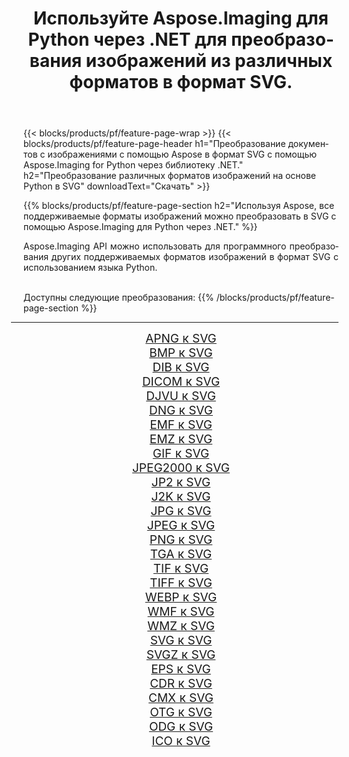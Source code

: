 ﻿---
title: Используйте Aspose.Imaging для Python через .NET для преобразования изображений из различных форматов в формат SVG. 
weight: 3920
url: /ru/python-net/conversion/to/svg/ 
lang: ru
langdirlevel: 2
locales: zh-hans,ja,it,ru,de,es,fr,nl,id,lt,pl,pt,vi,tr,ko,zh-hant,ar,hi,th,sv,cs,uk,he
description: Вы можете использовать Aspose.Imaging for Python через библиотеку .NET для преобразования различных форматов в формат SVG.
---

{{< blocks/products/pf/feature-page-wrap >}}
{{< blocks/products/pf/feature-page-header h1="Преобразование документов с изображениями с помощью Aspose в формат SVG с помощью Aspose.Imaging for Python через библиотеку .NET." h2="Преобразование различных форматов изображений на основе Python в SVG" downloadText="Скачать" >}}


{{% blocks/products/pf/feature-page-section  h2="Используя Aspose, все поддерживаемые форматы изображений можно преобразовать в SVG с помощью Aspose.Imaging для Python через .NET." %}}
<p align=justify>Aspose.Imaging API можно использовать для программного преобразования других поддерживаемых форматов изображений в формат SVG с использованием языка Python.</p>
<br/>
Доступны следующие преобразования:
{{% /blocks/products/pf/feature-page-section %}}
<div class="container-fluid productfamilypage bg-gray">
    <div class="convertypes bg-gray agp-content section">
        <div class="container">
		<hr style="margin-left:-20px;"/>
		<div class="row other-converters" style="gap: 10px;font-size: 19px;text-align:center;">
		    <div class='col-md-2 other-converter remove-lp remove-rp'><a href="/imaging/ru/python-net/conversion/apng-to-svg/" style="padding:15px;">APNG к SVG</a></div>
<div class='col-md-2 other-converter remove-lp remove-rp'><a href="/imaging/ru/python-net/conversion/bmp-to-svg/" style="padding:15px;">BMP к SVG</a></div>
<div class='col-md-2 other-converter remove-lp remove-rp'><a href="/imaging/ru/python-net/conversion/dib-to-svg/" style="padding:15px;">DIB к SVG</a></div>
<div class='col-md-2 other-converter remove-lp remove-rp'><a href="/imaging/ru/python-net/conversion/dicom-to-svg/" style="padding:15px;">DICOM к SVG</a></div>
<div class='col-md-2 other-converter remove-lp remove-rp'><a href="/imaging/ru/python-net/conversion/djvu-to-svg/" style="padding:15px;">DJVU к SVG</a></div>
<div class='col-md-2 other-converter remove-lp remove-rp'><a href="/imaging/ru/python-net/conversion/dng-to-svg/" style="padding:15px;">DNG к SVG</a></div>
<div class='col-md-2 other-converter remove-lp remove-rp'><a href="/imaging/ru/python-net/conversion/emf-to-svg/" style="padding:15px;">EMF к SVG</a></div>
<div class='col-md-2 other-converter remove-lp remove-rp'><a href="/imaging/ru/python-net/conversion/emz-to-svg/" style="padding:15px;">EMZ к SVG</a></div>
<div class='col-md-2 other-converter remove-lp remove-rp'><a href="/imaging/ru/python-net/conversion/gif-to-svg/" style="padding:15px;">GIF к SVG</a></div>
<div class='col-md-2 other-converter remove-lp remove-rp'><a href="/imaging/ru/python-net/conversion/jpeg2000-to-svg/" style="padding:15px;">JPEG2000 к SVG</a></div>
<div class='col-md-2 other-converter remove-lp remove-rp'><a href="/imaging/ru/python-net/conversion/jp2-to-svg/" style="padding:15px;">JP2 к SVG</a></div>
<div class='col-md-2 other-converter remove-lp remove-rp'><a href="/imaging/ru/python-net/conversion/j2k-to-svg/" style="padding:15px;">J2K к SVG</a></div>
<div class='col-md-2 other-converter remove-lp remove-rp'><a href="/imaging/ru/python-net/conversion/jpg-to-svg/" style="padding:15px;">JPG к SVG</a></div>
<div class='col-md-2 other-converter remove-lp remove-rp'><a href="/imaging/ru/python-net/conversion/jpeg-to-svg/" style="padding:15px;">JPEG к SVG</a></div>
<div class='col-md-2 other-converter remove-lp remove-rp'><a href="/imaging/ru/python-net/conversion/png-to-svg/" style="padding:15px;">PNG к SVG</a></div>
<div class='col-md-2 other-converter remove-lp remove-rp'><a href="/imaging/ru/python-net/conversion/tga-to-svg/" style="padding:15px;">TGA к SVG</a></div>
<div class='col-md-2 other-converter remove-lp remove-rp'><a href="/imaging/ru/python-net/conversion/tif-to-svg/" style="padding:15px;">TIF к SVG</a></div>
<div class='col-md-2 other-converter remove-lp remove-rp'><a href="/imaging/ru/python-net/conversion/tiff-to-svg/" style="padding:15px;">TIFF к SVG</a></div>
<div class='col-md-2 other-converter remove-lp remove-rp'><a href="/imaging/ru/python-net/conversion/webp-to-svg/" style="padding:15px;">WEBP к SVG</a></div>
<div class='col-md-2 other-converter remove-lp remove-rp'><a href="/imaging/ru/python-net/conversion/wmf-to-svg/" style="padding:15px;">WMF к SVG</a></div>
<div class='col-md-2 other-converter remove-lp remove-rp'><a href="/imaging/ru/python-net/conversion/wmz-to-svg/" style="padding:15px;">WMZ к SVG</a></div>
<div class='col-md-2 other-converter remove-lp remove-rp'><a href="/imaging/ru/python-net/conversion/svg-to-svg/" style="padding:15px;">SVG к SVG</a></div>
<div class='col-md-2 other-converter remove-lp remove-rp'><a href="/imaging/ru/python-net/conversion/svgz-to-svg/" style="padding:15px;">SVGZ к SVG</a></div>
<div class='col-md-2 other-converter remove-lp remove-rp'><a href="/imaging/ru/python-net/conversion/eps-to-svg/" style="padding:15px;">EPS к SVG</a></div>
<div class='col-md-2 other-converter remove-lp remove-rp'><a href="/imaging/ru/python-net/conversion/cdr-to-svg/" style="padding:15px;">CDR к SVG</a></div>
<div class='col-md-2 other-converter remove-lp remove-rp'><a href="/imaging/ru/python-net/conversion/cmx-to-svg/" style="padding:15px;">CMX к SVG</a></div>
<div class='col-md-2 other-converter remove-lp remove-rp'><a href="/imaging/ru/python-net/conversion/otg-to-svg/" style="padding:15px;">OTG к SVG</a></div>
<div class='col-md-2 other-converter remove-lp remove-rp'><a href="/imaging/ru/python-net/conversion/odg-to-svg/" style="padding:15px;">ODG к SVG</a></div>
<div class='col-md-2 other-converter remove-lp remove-rp'><a href="/imaging/ru/python-net/conversion/ico-to-svg/" style="padding:15px;">ICO к SVG</a></div>
                </div>
        </div>
    </div>
</div>
<br/>

